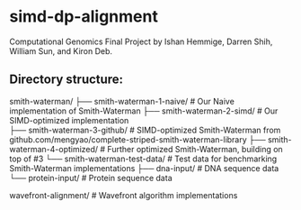 # simd-dp-alignment

Computational Genomics Final Project by Ishan Hemmige, Darren Shih, William Sun, and Kiron Deb.

## Directory structure:

smith-waterman/
├── smith-waterman-1-naive/ # Our Naive implementation of Smith-Waterman
├── smith-waterman-2-simd/ # Our SIMD-optimized implementation  
├── smith-waterman-3-github/ # SIMD-optimized Smith-Waterman from github.com/mengyao/complete-striped-smith-waterman-library
├── smith-waterman-4-optimized/ # Further optimized Smith-Waterman, building on top of #3
└── smith-waterman-test-data/ # Test data for benchmarking Smith-Waterman implementations
├── dna-input/ # DNA sequence data
└── protein-input/ # Protein sequence data

wavefront-alignment/ # Wavefront algorithm implementations
